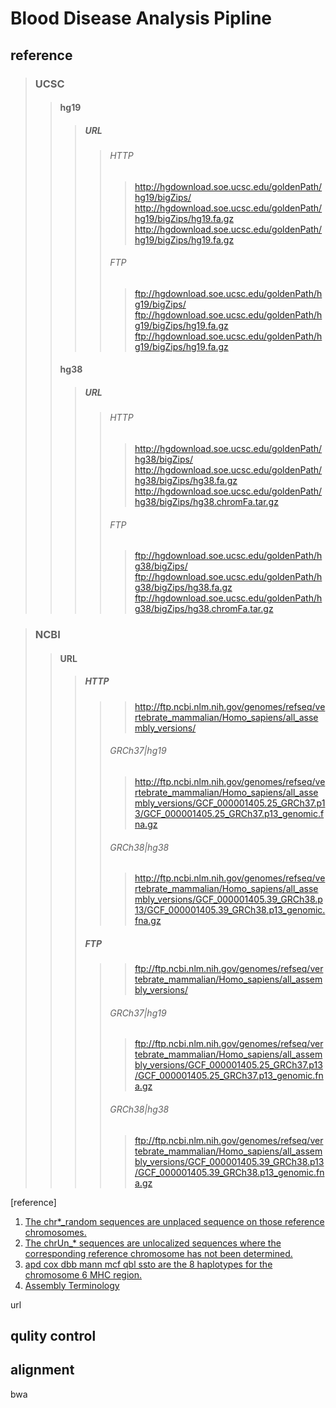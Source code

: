 # Blood Disease Analysis Pipline
## reference
>### UCSC
>>#### hg19
>>>##### URL
>>>>###### HTTP
>>>>><http://hgdownload.soe.ucsc.edu/goldenPath/hg19/bigZips/>  
>>>>><http://hgdownload.soe.ucsc.edu/goldenPath/hg19/bigZips/hg19.fa.gz>  
>>>>><http://hgdownload.soe.ucsc.edu/goldenPath/hg19/bigZips/hg19.fa.gz>  
>>>>###### FTP
>>>>>ftp://hgdownload.soe.ucsc.edu/goldenPath/hg19/bigZips/  
>>>>>ftp://hgdownload.soe.ucsc.edu/goldenPath/hg19/bigZips/hg19.fa.gz  
>>>>>ftp://hgdownload.soe.ucsc.edu/goldenPath/hg19/bigZips/hg19.fa.gz  
>>#### hg38
>>>##### URL
>>>>###### HTTP
>>>>><http://hgdownload.soe.ucsc.edu/goldenPath/hg38/bigZips/>  
>>>>><http://hgdownload.soe.ucsc.edu/goldenPath/hg38/bigZips/hg38.fa.gz>  
>>>>><http://hgdownload.soe.ucsc.edu/goldenPath/hg38/bigZips/hg38.chromFa.tar.gz>  
>>>>###### FTP
>>>>>ftp://hgdownload.soe.ucsc.edu/goldenPath/hg38/bigZips/  
>>>>>ftp://hgdownload.soe.ucsc.edu/goldenPath/hg38/bigZips/hg38.fa.gz  
>>>>>ftp://hgdownload.soe.ucsc.edu/goldenPath/hg38/bigZips/hg38.chromFa.tar.gz  

>### NCBI
>>#### URL
>>>##### HTTP
>>>>><http://ftp.ncbi.nlm.nih.gov/genomes/refseq/vertebrate_mammalian/Homo_sapiens/all_assembly_versions/>  
>>>>###### GRCh37|hg19
>>>>><http://ftp.ncbi.nlm.nih.gov/genomes/refseq/vertebrate_mammalian/Homo_sapiens/all_assembly_versions/GCF_000001405.25_GRCh37.p13/GCF_000001405.25_GRCh37.p13_genomic.fna.gz>  
>>>>###### GRCh38|hg38
>>>>><http://ftp.ncbi.nlm.nih.gov/genomes/refseq/vertebrate_mammalian/Homo_sapiens/all_assembly_versions/GCF_000001405.39_GRCh38.p13/GCF_000001405.39_GRCh38.p13_genomic.fna.gz> 
>>>##### FTP
>>>>>ftp://ftp.ncbi.nlm.nih.gov/genomes/refseq/vertebrate_mammalian/Homo_sapiens/all_assembly_versions/  
>>>>###### GRCh37|hg19
>>>>>ftp://ftp.ncbi.nlm.nih.gov/genomes/refseq/vertebrate_mammalian/Homo_sapiens/all_assembly_versions/GCF_000001405.25_GRCh37.p13/GCF_000001405.25_GRCh37.p13_genomic.fna.gz  
>>>>###### GRCh38|hg38
>>>>>ftp://ftp.ncbi.nlm.nih.gov/genomes/refseq/vertebrate_mammalian/Homo_sapiens/all_assembly_versions/GCF_000001405.39_GRCh38.p13/GCF_000001405.39_GRCh38.p13_genomic.fna.gz  

\[reference\]  
1. [The chr\*_random sequences are unplaced sequence on those reference
chromosomes.](https://hgdownload.cse.ucsc.edu/goldenpath/hg38/chromosomes/)  
2. [The chrUn_\* sequences are unlocalized sequences where the corresponding
reference chromosome has not been determined.](https://hgdownload.cse.ucsc.edu/goldenpath/hg38/chromosomes/)  
3. [apd cox dbb mann mcf qbl ssto are the 8 haplotypes for the chromosome 6 MHC region.](https://vega.archive.ensembl.org/info/data/MHC_Homo_sapiens.html)  
4. [Assembly Terminology](https://www.ncbi.nlm.nih.gov/grc/help/definitions/) 

url
## qulity control
## alignment
bwa
